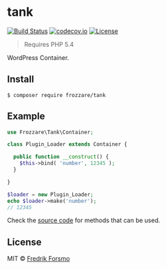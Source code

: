 # tank

[![Build Status](https://travis-ci.org/frozzare/tank.svg?branch=master)](https://travis-ci.org/frozzare/tank)  [![codecov.io](http://codecov.io/github/frozzare/tank/coverage.svg?branch=master)](http://codecov.io/github/frozzare/tank?branch=master)
[![License](https://img.shields.io/packagist/l/frozzare/tank.svg)](https://packagist.org/packages/frozzare/tank)

> Requires PHP 5.4

WordPress Container.

## Install

```
$ composer require frozzare/tank
```

## Example

```php
use Frozzare\Tank\Container;

class Plugin_Loader extends Container {

  public function __construct() {
    $this->bind( 'number', 12345 );
  }

}

$loader = new Plugin_Loader;
echo $loader->make('number');
// 12345
```

Check the [source code](https://github.com/frozzare/tank/blob/master/src/Container.php) for methods that can be used.

## License

MIT © [Fredrik Forsmo](https://github.com/frozzare)
